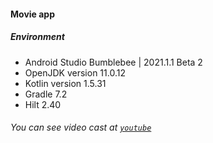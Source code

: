 #### Movie app
##### Environment

- Android Studio Bumblebee | 2021.1.1 Beta 2
- OpenJDK version 11.0.12
- Kotlin version 1.5.31
- Gradle 7.2
- Hilt 2.40

###### You can see video cast at [`youtube`](https://www.youtube.com/watch?v=mPKpoz3BTRA&list=PLK7Hkn6sI-e280phjJ0ufKTSt9DDLecPb)
